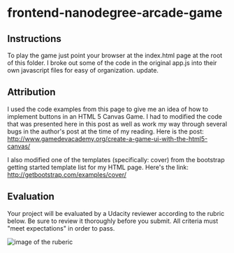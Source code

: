 frontend-nanodegree-arcade-game
===============================

## Instructions
To play the game just point your browser at the index.html page at the root of this folder. I broke out some of the code in the original app.js into their own javascript files for easy of organization. update.

## Attribution
I used the code examples from this page to give me an idea of how to implement buttons in an HTML 5 Canvas Game.  I had to modified
the code that was presented here in this post as well as work my way through several bugs in the author's post at the time of my reading. Here is the post:
http://www.gamedevacademy.org/create-a-game-ui-with-the-html5-canvas/

I also modified one of the templates (specifically: cover) from the bootstrap getting started template list for my HTML page. Here's the link:
http://getbootstrap.com/examples/cover/


## Evaluation

Your project will be evaluated by a Udacity reviewer according to the rubric below. Be sure to review it thoroughly before you submit. All criteria must "meet expectations" in order to pass.

![image of the ruberic](http://i.imgur.com/3GmG55k.png)


